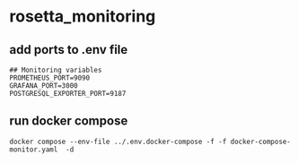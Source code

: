 # rosetta_monitoring
## add ports to .env file
```
## Monitoring variables
PROMETHEUS_PORT=9090
GRAFANA_PORT=3000
POSTGRESQL_EXPORTER_PORT=9187
```
## run docker compose
```
docker compose --env-file ../.env.docker-compose -f -f docker-compose-monitor.yaml  -d 
```
